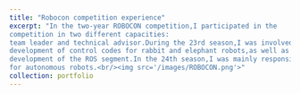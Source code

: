 ```yaml
---
title: "Robocon competition experience"
excerpt: "In the two-year ROBOCON competition,I participated in the
competition in two different capacities:
team leader and technical advisor.During the 23rd season,I was involved in the
development of control codes for rabbit and elephant robots,as well as the
development of the ROS segment.In the 24th season,I was mainly responsible for the development of decision-making algorithms
for autonomous robots.<br/><img src='/images/ROBOCON.png'>"
collection: portfolio
---
```



